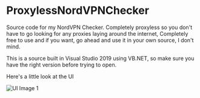 # ProxylessNordVPNChecker
Source code for my NordVPN Checker. Completely proxyless so you don't have to go looking for any proxies laying around the internet, Completely free to use and if you want, go ahead and use it in your own source, I don't mind.

This is a source built in Visual Studio 2019 using VB.NET, so make sure you have the right version before trying to open.

Here's a little look at the UI


![UI Image 1](https://i.gyazo.com/9821f67c05f2d0a6c3ef68a5f36e0f85.png)
